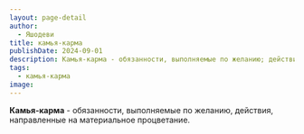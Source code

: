 ```yaml
---
layout: page-detail
author:
  - Яшодеви
title: камья-карма
publishDate: 2024-09-01
description: Камья-карма - обязанности, выполняемые по желанию; действия, направленные на материальное процветание.
tags:
  - камья-карма
image:
---
```

**Камья-карма** - обязанности, выполняемые по желанию, действия, направленные на материальное процветание.
